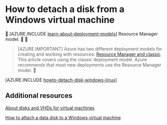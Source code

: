 <properties
	pageTitle="Detach a disk from a Windows VM | Microsoft Azure"
	description="Learn to detach a disk from a virtual machine in Azure using the classic deployment model."
	services="virtual-machines-windows"
	documentationCenter=""
	authors="cynthn"
	manager="timlt"
	editor=""
	tags="azure-service-management"/>

<tags
	ms.service="virtual-machines-windows"
	ms.date="05/09/2016"
	wacn.date=""/>



# How to detach a disk from a Windows virtual machine


[AZURE.INCLUDE [learn-about-deployment-models](../includes/learn-about-deployment-models-classic-include.md)] Resource Manager model.


> [AZURE.IMPORTANT] Azure has two different deployment models for creating and working with resources:  [Resource Manager and classic](/documentation/articles/resource-manager-deployment-model/).  This article covers using the classic deployment model. Azure recommends that most new deployments use the Resource Manager model.



[AZURE.INCLUDE [howto-detach-disk-windows-linux](../includes/howto-detach-disk-windows-linux.md)]

## Additional resources

[About disks and VHDs for virtual machines](/documentation/articles/virtual-machines-linux-about-disks-vhds/)

[How to attach a data disk to a Windows virtual machine](/documentation/articles/virtual-machines-windows-classic-attach-disk/)

